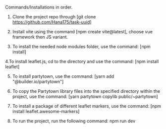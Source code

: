 Commands/Installations in order.
1. Clone the project repo through [git clone https://github.com/Hana175/task-uuid]

   
2. Install vite using the command [npm create vite@latest], choose vue framework then JS variant.


3. To install the needed node modules folder, use the command: [npm install]


4.To install leaflet.js, cd to the directory and use the command: [npm install leaflet]


5. To install partytown, use the command: [yarn add "@builder.io/partytown"]

   
6. To  copy the Partytown library files into the specified directory within the project, use the command: [yarn partytown copylib public/~partytown]



7. To install a package of different leaflet markers, use the command: [npm install leaflet.awesome-markers]


8. To run the project, run the following command: npm run dev
